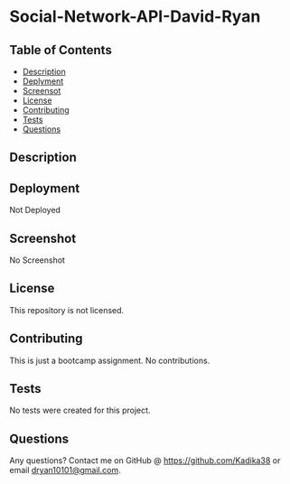 # Social-Network-API-David-Ryan

## Table of Contents
* [Description](#general-description)
* [Deplyment](#deployment)
* [Screensot](#screenshot)
* [License](#license)
* [Contributing](#contributing)
* [Tests](#tests)
* [Questions](#questions)
    
    
## Description



## Deployment
Not Deployed

## Screenshot
No Screenshot

## License
This repository is not licensed.


## Contributing
This is just a bootcamp assignment.  No contributions.


## Tests
No tests were created for this project.


## Questions
Any questions?  Contact me on GitHub @ https://github.com/Kadika38 or email dryan10101@gmail.com.